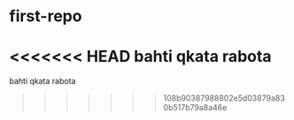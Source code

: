 # first-repo

<<<<<<< HEAD
bahti qkata rabota
=======
bahti qkata rabota
>>>>>>> 108b90387988802e5d03879a830b517b79a8a46e

